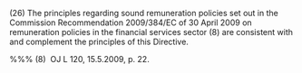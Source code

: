 (26) The principles regarding sound remuneration policies set out in the Commission Recommendation 2009/384/EC of 30 April 2009 on remuneration policies in the financial services sector (8) are consistent with and complement the principles of this Directive.

%%% (8)  OJ L 120, 15.5.2009, p. 22.